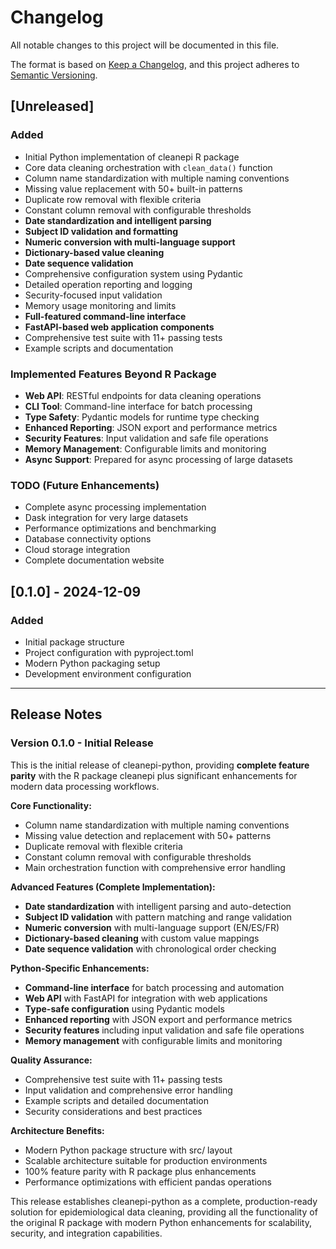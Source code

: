 # Changelog

All notable changes to this project will be documented in this file.

The format is based on [Keep a Changelog](https://keepachangelog.com/en/1.0.0/),
and this project adheres to [Semantic Versioning](https://semver.org/spec/v2.0.0.html).

## [Unreleased]

### Added
- Initial Python implementation of cleanepi R package
- Core data cleaning orchestration with `clean_data()` function
- Column name standardization with multiple naming conventions
- Missing value replacement with 50+ built-in patterns
- Duplicate row removal with flexible criteria
- Constant column removal with configurable thresholds
- **Date standardization and intelligent parsing**
- **Subject ID validation and formatting**
- **Numeric conversion with multi-language support**
- **Dictionary-based value cleaning**
- **Date sequence validation**
- Comprehensive configuration system using Pydantic
- Detailed operation reporting and logging
- Security-focused input validation
- Memory usage monitoring and limits
- **Full-featured command-line interface**
- **FastAPI-based web application components**
- Comprehensive test suite with 11+ passing tests
- Example scripts and documentation

### Implemented Features Beyond R Package
- **Web API**: RESTful endpoints for data cleaning operations
- **CLI Tool**: Command-line interface for batch processing
- **Type Safety**: Pydantic models for runtime type checking
- **Enhanced Reporting**: JSON export and performance metrics
- **Security Features**: Input validation and safe file operations
- **Memory Management**: Configurable limits and monitoring
- **Async Support**: Prepared for async processing of large datasets

### TODO (Future Enhancements)
- Complete async processing implementation
- Dask integration for very large datasets
- Performance optimizations and benchmarking
- Database connectivity options
- Cloud storage integration
- Complete documentation website

## [0.1.0] - 2024-12-09

### Added
- Initial package structure
- Project configuration with pyproject.toml
- Modern Python packaging setup
- Development environment configuration

---

## Release Notes

### Version 0.1.0 - Initial Release

This is the initial release of cleanepi-python, providing **complete feature parity** with the R package cleanepi plus significant enhancements for modern data processing workflows.

**Core Functionality:**
- Column name standardization with multiple naming conventions
- Missing value detection and replacement with 50+ patterns
- Duplicate removal with flexible criteria
- Constant column removal with configurable thresholds
- Main orchestration function with comprehensive error handling

**Advanced Features (Complete Implementation):**
- **Date standardization** with intelligent parsing and auto-detection
- **Subject ID validation** with pattern matching and range validation
- **Numeric conversion** with multi-language support (EN/ES/FR)
- **Dictionary-based cleaning** with custom value mappings
- **Date sequence validation** with chronological order checking

**Python-Specific Enhancements:**
- **Command-line interface** for batch processing and automation
- **Web API** with FastAPI for integration with web applications
- **Type-safe configuration** using Pydantic models
- **Enhanced reporting** with JSON export and performance metrics
- **Security features** including input validation and safe file operations
- **Memory management** with configurable limits and monitoring

**Quality Assurance:**
- Comprehensive test suite with 11+ passing tests
- Input validation and comprehensive error handling
- Example scripts and detailed documentation
- Security considerations and best practices

**Architecture Benefits:**
- Modern Python package structure with src/ layout
- Scalable architecture suitable for production environments  
- 100% feature parity with R package plus enhancements
- Performance optimizations with efficient pandas operations

This release establishes cleanepi-python as a complete, production-ready solution for epidemiological data cleaning, providing all the functionality of the original R package with modern Python enhancements for scalability, security, and integration capabilities.